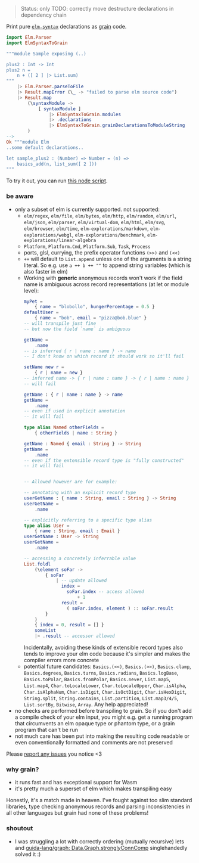 > Status: only TODO: correctly move destructure declarations in dependency chain

Print pure [`elm-syntax`](https://dark.elm.dmy.fr/packages/stil4m/elm-syntax/latest/) declarations as
[grain](https://grain-lang.org/) code.

```elm
import Elm.Parser
import ElmSyntaxToGrain

"""module Sample exposing (..)

plus2 : Int -> Int
plus2 n =
    n + ([ 2 ] |> List.sum)
"""
    |> Elm.Parser.parseToFile
    |> Result.mapError (\_ -> "failed to parse elm source code")
    |> Result.map
        (\syntaxModule ->
            [ syntaxModule ]
                |> ElmSyntaxToGrain.modules
                |> .declarations
                |> ElmSyntaxToGrain.grainDeclarationsToModuleString
        )
-->
Ok """module Elm
..some default declarations..

let sample_plus2 : (Number) => Number = (n) =>
    basics_add(n, list_sum([ 2 ]))
"""
```

To try it out, you can
run [this node script](https://github.com/lue-bird/elm-syntax-to-grain/tree/main/node-elm-to-grain).

### be aware

-   only a subset of elm is currently supported. not supported:
    -   `elm/regex`, `elm/file`, `elm/bytes`, `elm/http`, `elm/random`, `elm/url`, `elm/json`, `elm/parser`, `elm/virtual-dom`,
        `elm/html`, `elm/svg`, `elm/browser`, `elm/time`, `elm-explorations/markdown`, `elm-explorations/webgl`, `elm-explorations/benchmark`, `elm-explorations/linear-algebra`
    -   `Platform`, `Platform.Cmd`, `Platform.Sub`, `Task`, `Process`
    -   ports, glsl, currying, the prefix operator functions `(>>)` and `(<<)`
    -   `++` will default to `List.append` unless one of the arguments is a string literal. So e.g. use `a ++ b ++ ""` to append string variables (which is also faster in elm)
    -   Working with **generic** anonymous records won't work if the field name is ambiguous across record representations (at let or module level):
        ```elm
        myPet =
            { name = "blobollo", hungerPercentage = 0.5 }
        defaultUser =
            { name = "bob", email = "pizza@bob.blue" }
        -- will transpile just fine
        -- but now the field `name` is ambiguous

        getName =
            .name
        -- is inferred { r | name : name } -> name
        -- I don't know on which record it should work so it'll fail
        
        setName new r =
            { r | name = new }
        -- inferred name -> { r | name : name } -> { r | name : name }
        -- will fail
        
        getName : { r | name : name } -> name
        getName =
            .name
        -- even if used in explicit annotation
        -- it will fail
        
        type alias Named otherFields =
            { otherFields | name : String }
        
        getName : Named { email : String } -> String
        getName =
            .name
        -- even if the extensible record type is "fully constructed"
        -- it will fail


        -- Allowed however are for example:

        -- annotating with an explicit record type
        userGetName : { name : String, email : String } -> String
        userGetName =
            .name

        -- explicitly referring to a specific type alias
        type alias User =
            { name : String, email : Email }
        userGetName : User -> String
        userGetName =
            .name

        -- accessing a concretely inferrable value
        List.foldl
            (\element soFar ->
                { soFar 
                    | -- update allowed
                      index =
                        soFar.index -- access allowed
                            + 1
                      result =
                        ( soFar.index, element ) :: soFar.result
                }
            )
            { index = 0, result = [] }
            someList
            |> .result -- accessor allowed
        ```
        Incidentally, avoiding these kinds of extensible record types
        also tends to improve your elm code because it's simpler and makes the compiler errors more concrete
    -   potential future candidates: `Basics.(<<)`, `Basics.(>>)`, `Basics.clamp`, `Basics.degrees`, `Basics.turns`,
        `Basics.radians`, `Basics.logBase`, `Basics.toPolar`, `Basics.fromPolar`, `Basics.never`, `List.map5`, `List.map4`, `Char.toLocaleLower`, `Char.toLocaleUpper`, `Char.isAlpha`, `Char.isAlphaNum`, `Char.isDigit`, `Char.isOctDigit`, `Char.isHexDigit`, `String.split`, `String.contains`, `List.partition`, `List.map3/4/5`, `List.sortBy`, `Bitwise`, `Array`. Any help appreciated!
-   no checks are performed before transpiling to grain. So if you don't add a compile check of your elm input,
    you might e.g. get a running program that circumvents an elm opaque type or phantom type, or a grain program that can't be run
-   not much care has been put into making the resulting code readable or even conventionally formatted
    and comments are not preserved

Please [report any issues](https://github.com/lue-bird/elm-syntax-format/issues/new) you notice <3

### why grain?
-   it runs fast and has exceptional support for Wasm
-   it's pretty much a superset of elm which makes transpiling easy

Honestly, it's a match made in heaven.
I've fought against too slim standard libraries,
type checking anonymous records
and parsing inconsistencies in all other languages
but grain had none of these problems!

### shoutout
-  I was struggling a lot with correctly ordering (mutually recursive) lets
   and [guida-lang/graph: Data.Graph.stronglyConnComp](https://dark.elm.dmy.fr/packages/guida-lang/graph/latest/Data-Graph#stronglyConnComp) singlehandedly solved it :)
